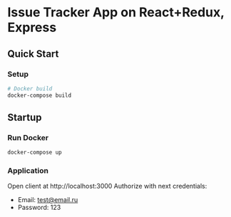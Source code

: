 # Issue Tracker App on React+Redux, Express

## Quick Start

### Setup

```bash
# Docker build
docker-compose build

```

## Startup

### Run Docker

```bash
docker-compose up
```

### Application

Open client at http://localhost:3000
Authorize with next credentials:

- Email: test@email.ru
- Password: 123
